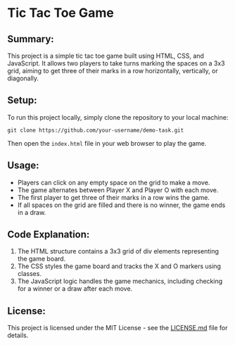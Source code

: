 # Tic Tac Toe Game

## Summary:
This project is a simple tic tac toe game built using HTML, CSS, and JavaScript. It allows two players to take turns marking the spaces on a 3x3 grid, aiming to get three of their marks in a row horizontally, vertically, or diagonally.

## Setup:
To run this project locally, simply clone the repository to your local machine:

```
git clone https://github.com/your-username/demo-task.git
```

Then open the `index.html` file in your web browser to play the game.

## Usage:
- Players can click on any empty space on the grid to make a move.
- The game alternates between Player X and Player O with each move.
- The first player to get three of their marks in a row wins the game.
- If all spaces on the grid are filled and there is no winner, the game ends in a draw.

## Code Explanation:
1. The HTML structure contains a 3x3 grid of div elements representing the game board.
2. The CSS styles the game board and tracks the X and O markers using classes.
3. The JavaScript logic handles the game mechanics, including checking for a winner or a draw after each move.

## License:
This project is licensed under the MIT License - see the [LICENSE.md](https://github.com/your-username/demo-task/blob/main/LICENSE.md) file for details.